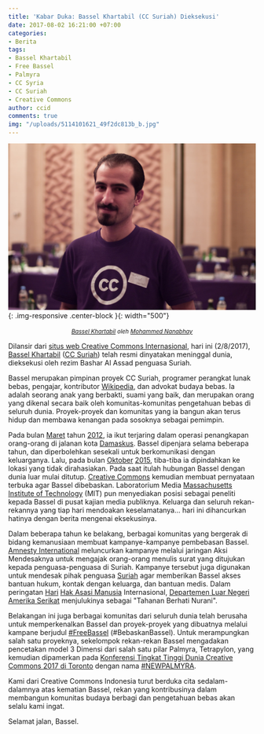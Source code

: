 ```yaml
---
title: 'Kabar Duka: Bassel Khartabil (CC Suriah) Dieksekusi'
date: 2017-08-02 16:21:00 +07:00
categories:
- Berita
tags:
- Bassel Khartabil
- Free Bassel
- Palmyra
- CC Syria
- CC Suriah
- Creative Commons
author: ccid
comments: true
img: "/uploads/5114101621_49f2dc813b_b.jpg"
---
```


![5114101621_49f2dc813b_b.jpg](/uploads/5114101621_49f2dc813b_b.jpg){: .img-responsive .center-block }{: width="500"}<center><small><i><a href="https://www.flickr.com/photos/mohamedn/5114101621">Bassel Khartabil</a> oleh <a href="https://www.flickr.com/photos/mohamedn/">Mohammed Nanabhay</a></i></small></center>

Dilansir dari [situs web Creative Commons Internasional](https://creativecommons.org/2017/08/01/bassel/), hari ini (2/8/2017), [Bassel Khartabil](https://en.wikipedia.org/wiki/Bassel_Khartabil) ([CC Suriah](https://creativecommons.org/tag/cc-syria/)) telah resmi dinyatakan meninggal dunia, dieksekusi oleh rezim Bashar Al Assad penguasa Suriah.

Bassel merupakan pimpinan proyek CC Suriah, programer perangkat lunak bebas, pengajar, kontributor [Wikipedia](http://wikipedia.org/), dan advokat budaya bebas. Ia adalah seorang anak yang berbakti, suami yang baik, dan merupakan orang yang dikenal secara baik oleh komunitas-komunitas pengetahuan bebas di seluruh dunia. Proyek-proyek dan komunitas yang ia bangun akan terus hidup dan membawa kenangan pada sosoknya sebagai pemimpin. 

Pada bulan [Maret](https://id.wikipedia.org/wiki/Maret) tahun [2012](https://id.wikipedia.org/wiki/2012), ia ikut terjaring dalam operasi penangkapan orang-orang di jalanan kota [Damaskus](https://id.wikipedia.org/wiki/Damaskus). Bassel dipenjara selama beberapa tahun, dan diperbolehkan sesekali untuk berkomunikasi dengan keluarganya. Lalu, pada bulan [Oktober](https://id.wikipedia.org/wiki/Oktober) [2015](https://id.wikipedia.org/wiki/2015), tiba-tiba ia dipindahkan ke lokasi yang tidak dirahasiakan. Pada saat itulah hubungan Bassel dengan dunia luar mulai ditutup. [Creative Commons](https://id.wikipedia.org/wiki/Creative_Commons) kemudian membuat pernyataan terbuka agar Bassel dibebaskan. Laboratorium Media [Massachusetts Institute of Technology](https://id.wikipedia.org/wiki/Institut_Teknologi_Massachusetts) (MIT) pun menyediakan posisi sebagai peneliti kepada Bassel di pusat kajian media publiknya. Keluarga dan seluruh rekan-rekannya yang tiap hari mendoakan keselamatanya... hari ini dihancurkan hatinya dengan berita mengenai eksekusinya. 

Dalam beberapa tahun ke belakang, berbagai komunitas yang bergerak di bidang kemanusiaan membuat kampanye-kampanye pembebasan Bassel. [Amnesty International](https://id.wikipedia.org/wiki/Amnesty_International) meluncurkan kampanye melalui jaringan Aksi Mendesaknya untuk mengajak orang-orang menulis surat yang ditujukan kepada penguasa-penguasa di Suriah. Kampanye tersebut juga digunakan untuk mendesak pihak penguasa [Suriah](https://id.wikipedia.org/wiki/Suriah) agar memberikan Bassel akses bantuan hukum, kontak dengan keluarga, dan bantuan medis. Dalam peringatan [Hari](https://id.wikipedia.org/wiki/Hari_Hak_Asasi_Manusia) [Hak Asasi Manusia](https://id.wikipedia.org/wiki/Hak_asasi_manusia) Internasional, [Departemen Luar Negeri](https://en.wikipedia.org/wiki/US_State_Department) [Amerika Serikat](https://id.wikipedia.org/wiki/Amerika_Serikat) menjulukinya sebagai "Tahanan Berhati Nurani".

Belakangan ini juga berbagai komunitas dari seluruh dunia telah berusaha untuk memperkenalkan Bassel dan proyek-proyek yang dibuatnya melalui kampane berjudul [#FreeBassel](http://freebassel.org/) (#BebaskanBassel). Untuk merampungkan salah satu proyeknya, sekelompok rekan-rekan Bassel mengadakan pencetakan model 3 Dimensi dari salah satu pilar Palmyra, Tetrapylon, yang kemudian dipamerkan pada [Konferensi Tingkat Tinggi Dunia Creative Commons 2017 di Toronto](https://creativecommons.org/2017/05/15/cc-summit-2017/) dengan nama [#NEWPALMYRA](http://www.newpalmyra.org/). 

Kami dari Creative Commons Indonesia turut berduka cita sedalam-dalamnya atas kematian Bassel, rekan yang kontribusinya dalam membangun komunitas budaya berbagi dan pengetahuan bebas akan selalu kami ingat. 

Selamat jalan, Bassel.